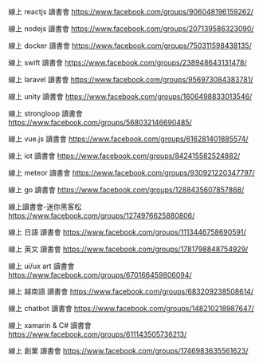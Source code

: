 線上 reactjs 讀書會
https://www.facebook.com/groups/906048196159262/		

線上 nodejs 讀書會
https://www.facebook.com/groups/207139586323090/		

線上 docker 讀書會
https://www.facebook.com/groups/750311598438135/		

線上 swift 讀書會
https://www.facebook.com/groups/238948643131478/		

線上 laravel 讀書會
https://www.facebook.com/groups/956973084383781/		

線上 unity 讀書會
https://www.facebook.com/groups/1606498833013546/			

線上 strongloop 讀書會
https://www.facebook.com/groups/568032146690485/		

線上 vue.js 讀書會
https://www.facebook.com/groups/616281401885574/		

線上 iot 讀書會
https://www.facebook.com/groups/842415582524882/


線上 meteor 讀書會 https://www.facebook.com/groups/930921220347797/

線上 go 讀書會 https://www.facebook.com/groups/1288435607857868/

線上讀書會-迷你黑客松 https://www.facebook.com/groups/1274976625880806/


線上 日語 讀書會 https://www.facebook.com/groups/1113446758690591/

線上 英文 讀書會 https://www.facebook.com/groups/1781798848754929/

線上 ui/ux art 讀書會 https://www.facebook.com/groups/670166459806094/  

線上 越南語 讀書會 https://www.facebook.com/groups/683209238508614/

線上 chatbot 讀書會 https://www.facebook.com/groups/148210218987647/

線上 xamarin & C# 讀書會 https://www.facebook.com/groups/611143505736213/

線上 創業 讀書會 https://www.facebook.com/groups/1746983635561623/